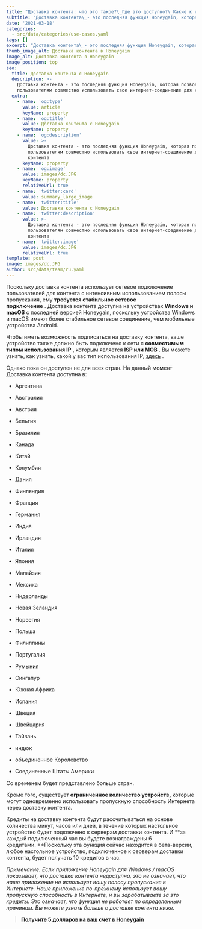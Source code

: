```yaml
---
title: "Доставка контента: что это такое?\_Где это доступно?\_Какие к нему требования?\_Сколько это стоит?"
subtitle: "Доставка контента\_- это последняя функция Honeygain, которая позволяет пользователям совместно использовать свое интернет-соединение для контента с интенсивным использованием полосы пропускания, такого как изображения, видео, аудио, тяжелые веб-сайты, IPTV, VoIP и т. Д."
date: '2021-03-18'
categories:
  - src/data/categories/use-cases.yaml
tags: []
excerpt: "Доставка контента\_- это последняя функция Honeygain, которая позволяет пользователям совместно использовать свое интернет-соединение для контента с интенсивным использованием полосы пропускания, такого как изображения, видео, аудио, тяжелые веб-сайты, IPTV, VoIP и т. д."
thumb_image_alt: Доставка контента в Honeygain
image_alt: Доставка контента в Honeygain
image_position: top
seo:
  title: Доставка контента с Honeygain
  description: >-
    Доставка контента - это последняя функция Honeygain, которая позволяет
    пользователям совместно использовать свое интернет-соединение для контента
  extra:
    - name: 'og:type'
      value: article
      keyName: property
    - name: 'og:title'
      value: Доставка контента с Honeygain
      keyName: property
    - name: 'og:description'
      value: >-
        Доставка контента - это последняя функция Honeygain, которая позволяет
        пользователям совместно использовать свое интернет-соединение для
        контента
      keyName: property
    - name: 'og:image'
      value: images/dc.JPG
      keyName: property
      relativeUrl: true
    - name: 'twitter:card'
      value: summary_large_image
    - name: 'twitter:title'
      value: Доставка контента с Honeygain
    - name: 'twitter:description'
      value: >-
        Доставка контента - это последняя функция Honeygain, которая позволяет
        пользователям совместно использовать свое интернет-соединение для
        контента
    - name: 'twitter:image'
      value: images/dc.JPG
      relativeUrl: true
template: post
image: images/dc.JPG
author: src/data/team/ru.yaml
---
```

Поскольку доставка контента использует сетевое подключение пользователей для контента с интенсивным использованием полосы пропускания, ему **требуется стабильное сетевое подключение** . Доставка контента доступна на устройствах **Windows и macOS** с последней версией Honeygain, поскольку устройства Windows и macOS имеют более стабильное сетевое соединение, чем мобильные устройства Android.

Чтобы иметь возможность подписаться на доставку контента, ваше устройство также должно быть подключено к сети с **совместимым типом использования IP** , которым является **ISP или MOB** . Вы можете узнать, как узнать, какой у вас тип использования IP, [здесь](https://2ijyyvoydj4m5llkzz4hxz6efm--honeygain-zendesk-com.translate.goog/hc/en-us/articles/360011078760-Error-Unusable-network) .

Однако пока он доступен не для всех стран. На данный момент Доставка контента доступна в:

*   Аргентина

*   Австралия

*   Австрия

*   Бельгия

*   Бразилия

*   Канада

*   Китай

*   Колумбия

*   Дания

*   Финляндия

*   Франция

*   Германия

*   Индия

*   Ирландия

*   Италия

*   Япония

*   Малайзия

*   Мексика

*   Нидерланды

*   Новая Зеландия

*   Норвегия

*   Польша

*   Филиппины

*   Португалия

*   Румыния

*   Сингапур

*   Южная Африка

*   Испания

*   Швеция

*   Швейцария

*   Тайвань

*   индюк

*   объединенное Королевство

*   Соединенные Штаты Америки

Со временем будет представлено больше стран.

Кроме того, существует **ограниченное количество устройств,** которые могут одновременно использовать пропускную способность Интернета через доставку контента.

Кредиты на доставку контента будут рассчитываться на основе количества минут, часов или дней, в течение которых настольное устройство будет подключено к серверам доставки контента. И \*\*за каждый подключенный час вы будете вознаграждены 6 кредитами. \*\*Поскольку эта функция сейчас находится в бета-версии, любое настольное устройство, подключенное к серверам доставки контента, будет получать 10 кредитов в час.

*Примечание. Если приложение Honeygain для Windows / macOS показывает, что доставка контента недоступна, это не означает, что наше приложение не использует вашу полосу пропускания в Интернете. Наше приложение по-прежнему использует вашу пропускную способность в Интернете, и вы зарабатываете за это кредиты. Это означает, что функция не работает по определенным причинам. Вы можете узнать больше о доставке контента ниже.*

> [**Получите 5 долларов на ваш счет в Honeygain**](https://translate.google.com/website?sl=auto\&tl=ru\&u=http://bit.ly/3bvbbwy)
